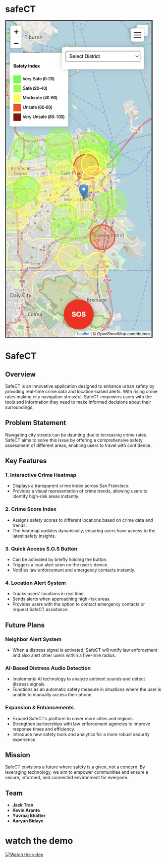 # safeCT
![Alt Text](demo.png)
# SafeCT

## Overview
SafeCT is an innovative application designed to enhance urban safety by providing real-time crime data and location-based alerts. With rising crime rates making city navigation stressful, SafeCT empowers users with the tools and information they need to make informed decisions about their surroundings.

## Problem Statement
Navigating city streets can be daunting due to increasing crime rates. SafeCT aims to solve this issue by offering a comprehensive safety assessment of different areas, enabling users to travel with confidence.

## Key Features
### 1. **Interactive Crime Heatmap**
- Displays a transparent crime index across San Francisco.
- Provides a visual representation of crime trends, allowing users to identify high-risk areas instantly.

### 2. **Crime Score Index**
- Assigns safety scores to different locations based on crime data and trends.
- The heatmap updates dynamically, ensuring users have access to the latest safety insights.

### 3. **Quick Access S.O.S Button**
- Can be activated by briefly holding the button.
- Triggers a loud alert siren on the user’s device.
- Notifies law enforcement and emergency contacts instantly.

### 4. **Location Alert System**
- Tracks users' locations in real time.
- Sends alerts when approaching high-risk areas.
- Provides users with the option to contact emergency contacts or request SafeCT assistance.

## Future Plans
### **Neighbor Alert System**
- When a distress signal is activated, SafeCT will notify law enforcement and also alert other users within a five-mile radius.

### **AI-Based Distress Audio Detection**
- Implements AI technology to analyze ambient sounds and detect distress signals.
- Functions as an automatic safety measure in situations where the user is unable to manually access their phone.

### **Expansion & Enhancements**
- Expand SafeCT’s platform to cover more cities and regions.
- Strengthen partnerships with law enforcement agencies to improve response times and efficiency.
- Introduce new safety tools and analytics for a more robust security experience.

## Mission
SafeCT envisions a future where safety is a given, not a concern. By leveraging technology, we aim to empower communities and ensure a secure, informed, and connected environment for everyone.

## Team
- **Jack Tran**
- **Kevin Arante**
- **Yuvraaj Bhatter**
- **Aaryan Bidaye**




# watch the demo 
[![Watch the video](https://img.youtube.com/vi/ZH0DoSMiBto/0.jpg)](https://www.youtube.com/shorts/ZH0DoSMiBto)
